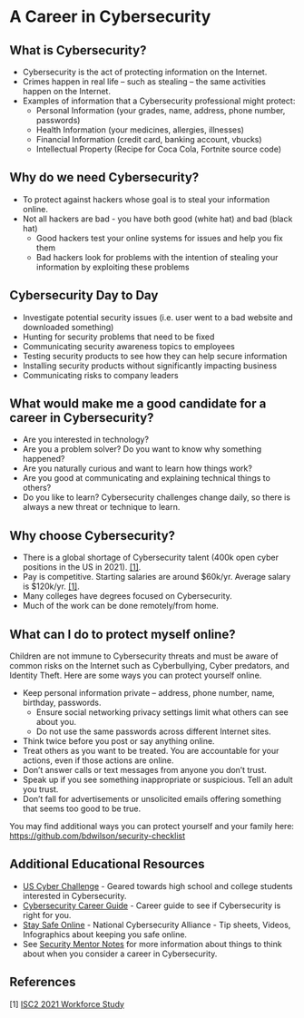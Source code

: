 # A Career in Cybersecurity

## What is Cybersecurity?
* Cybersecurity is the act of protecting information on the Internet.
* Crimes happen in real life – such as stealing – the same activities happen on the Internet.  
* Examples of information that a Cybersecurity professional might protect:
   * Personal Information (your grades, name, address, phone number, passwords)
   * Health Information (your medicines, allergies, illnesses)
   * Financial Information (credit card, banking account, vbucks)
   * Intellectual Property (Recipe for Coca Cola, Fortnite source code)

## Why do we need Cybersecurity?
* To protect against hackers whose goal is to steal your information online.
* Not all hackers are bad - you have both good (white hat) and bad (black hat)
   * Good hackers test your online systems for issues and help you fix them
   * Bad hackers look for problems with the intention of stealing your information by exploiting these problems

## Cybersecurity Day to Day
* Investigate potential security issues (i.e. user went to a bad website and downloaded something)
* Hunting for security problems that need to be fixed
* Communicating security awareness topics to employees
* Testing security products to see how they can help secure information
* Installing security products without significantly impacting business
* Communicating risks to company leaders

## What would make me a good candidate for a career in Cybersecurity?
* Are you interested in technology? 
* Are you a problem solver?  Do you want to know why something happened?
* Are you naturally curious and want to learn how things work?
* Are you good at communicating and explaining technical things to others?
* Do you like to learn? Cybersecurity challenges change daily, so there is always a new threat or technique to learn. 

## Why choose Cybersecurity?
* There is a global shortage of Cybersecurity talent (400k open cyber positions in the US in 2021). [[1]](#1).
* Pay is competitive. Starting salaries are around $60k/yr. Average salary is $120k/yr. [[1]](#1).
* Many colleges have degrees focused on Cybersecurity.
* Much of the work can be done remotely/from home.

## What can I do to protect myself online?
Children are not immune to Cybersecurity threats and must be aware of common risks on the Internet such as Cyberbullying, Cyber predators, and Identity Theft.  Here are some ways you can protect yourself online. 
* Keep personal information private – address, phone number, name, birthday, passwords.
   * Ensure social networking privacy settings limit what others can see about you.
   * Do not use the same passwords across different Internet sites.
* Think twice before you post or say anything online. 
* Treat others as you want to be treated. You are accountable for your actions, even if those actions are online. 
* Don’t answer calls or text messages from anyone you don’t trust.
* Speak up if you see something inappropriate or suspicious. Tell an adult you trust. 
* Don’t fall for advertisements or unsolicited emails offering something that seems too good to be true. 

You may find additional ways you can protect yourself and your family here: https://github.com/bdwilson/security-checklist 

## Additional Educational Resources 
* [US Cyber Challenge](https://www.uscyberchallenge.org/) - Geared towards high school and college students interested in Cybersecurity. 
* [Cybersecurity Career Guide](https://cybersecurityguide.org/careers/) - Career guide to see if Cybersecurity is right for you. 
* [Stay Safe Online](https://staysafeonline.org/) - National Cybersecurity Alliance - Tip sheets, Videos, Infographics about keeping you safe online.
* See [Security Mentor Notes](SecurityMentorNotes.md) for more information about things to think about when you consider a career in Cybersecurity.



## References
<a id="1">[1]</a> [ISC2 2021 Workforce Study](https://www.isc2.org/-/media/ISC2/Research/2021/ISC2-Cybersecurity-Workforce-Study-2021.ashx)
